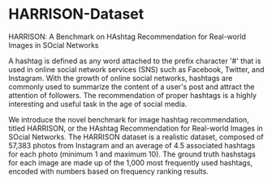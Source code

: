 # HARRISON-Dataset
HARRISON: A Benchmark on HAshtag Recommendation for Real-world Images in SOcial Networks

A hashtag is defined as any word attached to the prefix character '#' that is used in online social network services (SNS) such as Facebook, Twitter, and Instagram. With the growth of online social networks, hashtags are commonly used to summarize the content of a user's post and attract the attention of followers. The recommendation of proper hashtags is a highly interesting and useful task in the age of social media.

We introduce the novel benchmark for image hashtag recommendation, titled HARRISON, or the HAshtag Recommendation for Real-world Images in SOcial Networks. The HARRISON dataset is a realistic dataset, composed of 57,383 photos from Instagram and an average of 4.5 associated hashtags for each photo (minimum 1 and maximum 10). The ground truth hashstags for each image are made up of the 1,000 most frequently used hashtags, encoded with numbers based on frequency ranking results.
